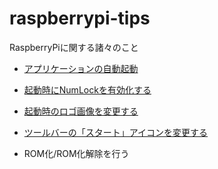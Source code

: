 # raspberrypi-tips
RaspberryPiに関する諸々のこと

* [アプリケーションの自動起動](./autostart/readme.md)

* [起動時にNumLockを有効化する](./numlock_on_boot/readme.md)

* [起動時のロゴ画像を変更する](./change_startup_logo/readme.md)

* [ツールバーの「スタート」アイコンを変更する](./change_start_icons/readme.md)

* ROM化/ROM化解除を行う



